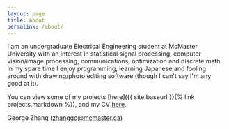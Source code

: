 ```yaml
---
layout: page
title: About
permalink: /about/
---
```


<!-- jekyll serve --drafts -->

<!--
This is the base Jekyll theme. You can find out more info about customizing your Jekyll theme, as well as basic Jekyll usage documentation at [jekyllrb.com](https://jekyllrb.com/)

You can find the source code for the Jekyll new theme at:
{% include icon-github.html username="jekyll" %} /
[minima](https://github.com/jekyll/minima)

You can find the source code for Jekyll at
{% include icon-github.html username="jekyll" %} /
[jekyll](https://github.com/jekyll/jekyll)
--> 

I am an undergraduate Electrical Engineering student at McMaster University with an interest in statistical signal processing, computer vision/image processing, communications, optimization and discrete math. In my spare time I enjoy programming, learning Japanese and fooling around with drawing/photo editing software (though I can't say I'm any good at it).

You can view some of my projects [here]({{ site.baseurl }}{% link projects.markdown %}), and my CV [here](https://drive.google.com/open?id=1C2J2Ox-5NXxqoJsrpqE7M1CDfd84Xp_L).

George Zhang (zhanggq@mcmaster.ca)